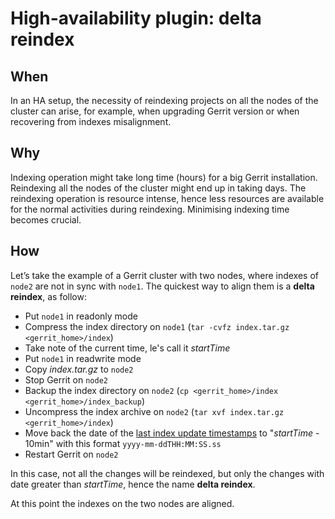 # High-availability plugin: delta reindex

## When

In an HA setup, the necessity of reindexing projects on all the nodes of the cluster
can arise, for example, when upgrading Gerrit version or when recovering from
indexes misalignment.

## Why

Indexing operation might take long time (hours) for a big Gerrit installation.
Reindexing all the nodes of the cluster might end up in taking days. The reindexing
operation is resource intense, hence less resources are available for the normal
activities during reindexing. Minimising indexing time becomes crucial.

## How

Let’s take the example of a Gerrit cluster with two nodes, where indexes of `node2`
are not in sync with `node1`. The quickest way to align them is a **delta reindex**,
as follow:
* Put `node1` in readonly mode
* Compress the index directory on `node1` (`tar -cvfz index.tar.gz <gerrit_home>/index`)
* Take note of the current time, le's call it *startTime*
* Put `node1` in readwrite mode
* Copy *index.tar.gz* to `node2`
* Stop Gerrit on `node2`
* Backup the index directory on `node2` (`cp <gerrit_home>/index <gerrit_home>/index_backup`)
* Uncompress the index archive on `node2` (`tar xvf index.tar.gz <gerrit_home>/index`)
* Move back the date of the [last index update timestamps](https://gerrit.googlesource.com/plugins/high-availability/+/refs/heads/stable-3.1/src/main/resources/Documentation/about.md#last-index-update-timestamp-storage)
to "*startTime* - 10min" with this format `yyyy-mm-ddTHH:MM:SS.ss`
* Restart Gerrit on `node2`

In this case, not all the changes will be reindexed, but only the changes with
date greater than *startTime*, hence the name **delta reindex**.

At this point the indexes on the two nodes are aligned.
